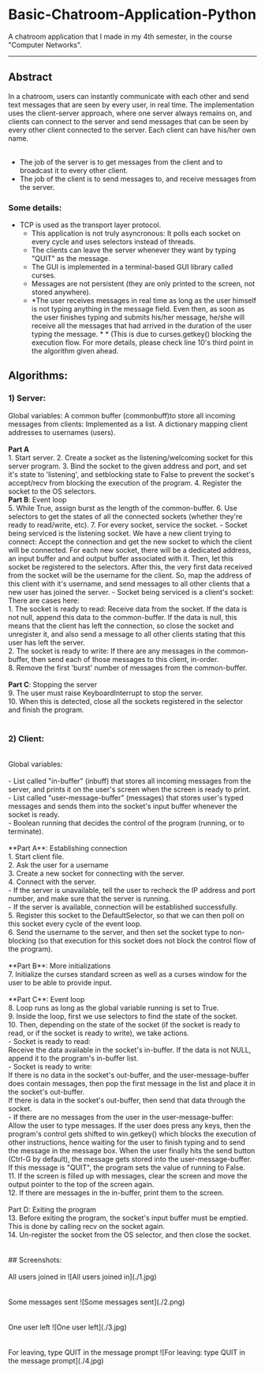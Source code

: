 # Basic-Chatroom-Application-Python<br>
A chatroom application that I made in my 4th semester, in the course "Computer Networks".<br>
***
## Abstract
In a chatroom, users can instantly communicate with each other and send text messages that are seen by every user, in real time. The implementation uses the client-server approach, where one server always remains on, and clients can connect to the server and send messages that can be seen by every other client connected to the server. Each client can have his/her own name. <br>
<br>
- The job of the server is to get messages from the client and to broadcast it to every other client. <br>
- The job of the client is to send messages to, and receive messages from the server. <br>

### Some details:
- TCP is used as the transport layer protocol. 
	- This application is not truly asyncronous: It polls each socket on every cycle and uses selectors instead of threads.
	- The clients can leave the server whenever they want by typing "QUIT" as the message.
	- The GUI is implemented in a terminal-based GUI library called curses. 
	- Messages are not persistent (they are only printed to the screen, not stored anywhere).
	- *The user receives messages in real time as long as the user himself is not typing anything in the message field. Even then, as soon as the user finishes typing and submits his/her message, he/she will receive all the messages that had arrived in the duration of the user typing the message. * * (This is due to curses.getkey() blocking the execution flow. For more details, please check line 10's third point in the algorithm given ahead.

## Algorithms:
### 1) Server:
Global variables: A common buffer (commonbuff)to store all incoming messages from clients: Implemented as a list. A dictionary mapping client addresses to usernames (users). <br>
<br>
**Part A**<br>
	1. Start server.
	2. Create a socket as the listening/welcoming socket for this server program.
	3. Bind the socket to the given address and port, and set it's state to 'listening', and setblocking state to False to prevent the socket's accept/recv from blocking the execution of the program.
	4. Register the socket to the OS selectors.
<br>
**Part B**: Event loop<br>
	5. While True, assign burst as the length of the common-buffer.
	6. Use selectors to get the states of all the connected sockets (whether they're ready to read/write, etc).
	7. For every socket, service the socket.
	    	- Socket being serviced is the listening socket.
	We have a new client trying to connect: Accept the connection and get the new socket to which the client will be connected. For each new socket, there will be a dedicated address, an input buffer and and output buffer associated with it. Then, let this socket be registered to the selectors. After this, the very first data received from the socket will be the username for the client. So, map the address of this client with it's username, and send messages to all other clients that a new user has joined the server.
	    	- Socket being serviced is a client's socket:
	There are cases here:<br>
	1. The socket is ready to read: Receive data from the socket. If the data is not null, append this data to the common-buffer. If the data is null, this means that the client has left the connection, so close the socket and unregister it, and also send a message to all other clients stating that this user has left the server.<br>
	2. The socket is ready to write: If there are any messages in the common-buffer, then send each of those messages to this client, in-order.<br>
	8. Remove the first 'burst' number of messages from the common-buffer.<br>
	<br>
**Part C**: Stopping the server<br>
	9. The user must raise KeyboardInterrupt to stop the server. <br>
	10. When this is detected, close all the sockets registered in the selector and finish the program.<br>
<br>
### 2) Client:<br>
<br>
Global variables:<br>
 <br>
    	- List called "in-buffer" (inbuff) that stores all incoming messages from the server, and prints it on the user's screen when the screen is ready to print.<br>
    	- List called "user-message-buffer" (messages) that stores user's typed messages and sends them into the socket's input buffer whenever the socket is ready.<br>
    	- Boolean running that decides the control of the program (running, or to terminate).<br>
<br>
**Part A**: Establishing connection<br>
	1. Start client file.<br>
	2. Ask the user for a username<br>
	3. Create a new socket for connecting with the server.<br>
	4. Connect with the server.<br>
	    	- If the server is unavailable, tell the user to recheck the IP address and port number, and make sure that the server is running.<br>
	    	- If the server is available, connection will be established successfully.<br>
	5. Register this socket to the DefaultSelector, so that we can then poll on this socket every cycle of the event loop.<br>
	6. Send the username to the server, and then set the socket type to non-blocking (so that execution for this socket does not block the control flow of the program).<br>
<br>
**Part B**: More initializations<br>
	7. Initialize the curses standard screen as well as a curses window for the user to be able to provide input.<br>
<br>
**Part C**: Event loop<br>
	8. Loop runs as long as the global variable running is set to True.<br>
	9. Inside the loop, first we use selectors to find the state of the socket.<br>
	10. Then, depending on the state of the socket (if the socket is ready to read, or if the socket is ready to write), we take actions.<br>
	    	- Socket is ready to read:<br>
	Receive the data available in the socket's in-buffer. If the data is not NULL, append it to the program's in-buffer list.<br>
	    	- Socket is ready to write:<br>
	If there is no data in the socket's out-buffer, and the user-message-buffer does contain messages, then pop the first message in the list and place it in the socket's out-buffer.<br>
	If there is data in the socket's out-buffer, then send that data through the socket.<br>
	    	- If there are no messages from the user in the user-message-buffer:<br>
	Allow the user to type messages. If the user does press any keys, then the program's control gets shifted to win.getkey() which blocks the execution of other instructions, hence waiting for the user to finish typing and to send the message in the message box. When the user finally hits the send button (Ctrl-G by default), the message gets stored into the user-message-buffer. If this message is "QUIT", the program sets the value of running to False.<br>
	11. If the screen is filled up with messages, clear the screen and move the output pointer to the top of the screen again.<br>
	12. If there are messages in the in-buffer, print them to the screen.<br>
<br>
Part D: Exiting the program<br>
	13. Before exiting the program, the socket's input buffer must be emptied. This is done by calling recv on the socket again.<br>
	14. Un-register the socket from the OS selector, and then close the socket.<br>
<br>
<br>
## Screenshots:
<br>
<br>
All users joined in
![All users joined in](./1.jpg)<br>
<br>
<br>
Some messages sent
![Some messages sent](./2.png)<br>
<br>
<br>
One user left
![One user left](./3.jpg)<br>
<br>
<br>
For leaving, type QUIT in the message prompt
![For leaving: type QUIT in the message prompt](./4.jpg)<br>

